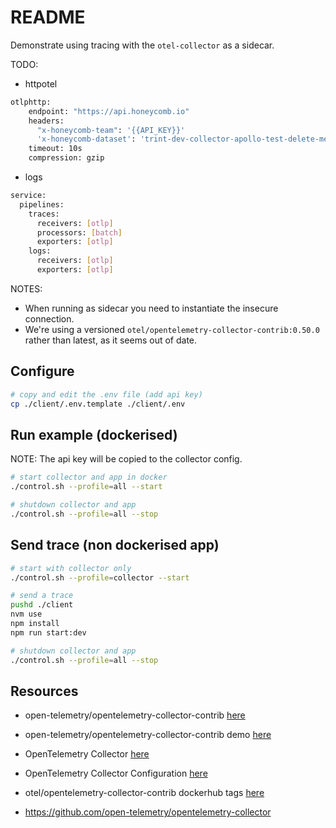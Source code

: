 # README

Demonstrate using tracing with the `otel-collector` as a sidecar.  

TODO:

* httpotel

```sh
otlphttp:
    endpoint: "https://api.honeycomb.io"
    headers:
      "x-honeycomb-team": '{{API_KEY}}'
      'x-honeycomb-dataset': 'trint-dev-collector-apollo-test-delete-me'
    timeout: 10s
    compression: gzip
```

* logs 

```sh
service:
  pipelines:
    traces:
      receivers: [otlp]
      processors: [batch]
      exporters: [otlp]
    logs:
      receivers: [otlp]
      exporters: [otlp]

```

NOTES:

* When running as sidecar you need to instantiate the insecure connection.  
* We're using a versioned `otel/opentelemetry-collector-contrib:0.50.0` rather than latest, as it seems out of date.

## Configure

```sh
# copy and edit the .env file (add api key)
cp ./client/.env.template ./client/.env
```

## Run example (dockerised)

NOTE: The api key will be copied to the collector config.  

```sh
# start collector and app in docker
./control.sh --profile=all --start 

# shutdown collector and app
./control.sh --profile=all --stop
```

## Send trace (non dockerised app)

```sh
# start with collector only
./control.sh --profile=collector --start 

# send a trace
pushd ./client  
nvm use       
npm install   
npm run start:dev               

# shutdown collector and app
./control.sh --profile=all --stop
```

## Resources

* open-telemetry/opentelemetry-collector-contrib [here](https://github.com/open-telemetry/opentelemetry-collector-contrib)
* open-telemetry/opentelemetry-collector-contrib demo [here](https://github.com/open-telemetry/opentelemetry-collector-contrib/tree/main/examples/demo)
* OpenTelemetry Collector [here](https://docs.honeycomb.io/getting-data-in/otel-collector/)
* OpenTelemetry Collector Configuration [here](https://opentelemetry.io/docs/collector/configuration/)
* otel/opentelemetry-collector-contrib dockerhub tags [here](https://hub.docker.com/r/otel/opentelemetry-collector-contrib/tags)  

* https://github.com/open-telemetry/opentelemetry-collector